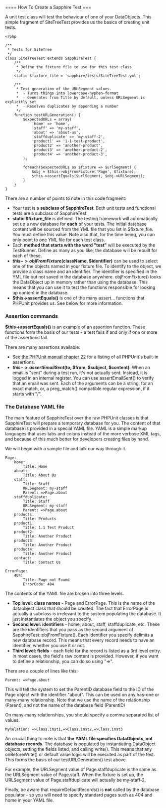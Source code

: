 ==== How To Create a Sapphire Test ===

A unit test class will test the behaviour of one of your DataObjects.  This simple fragment of SiteTreeTest provides us the basics of creating unit tests.

~~~ {php}
<?php

/**
 * Tests for SiteTree
 */
class SiteTreeTest extends SapphireTest {
	/**
	 * Define the fixture file to use for this test class
	 */
	static $fixture_file = 'sapphire/tests/SiteTreeTest.yml';

	/**
	 * Test generation of the URLSegment values.
	 *  - Turns things into lowercase-hyphen-format
	 *  - Generates from Title by default, unless URLSegment is explicitly set
	 *  - Resolves duplicates by appending a number
	 */
	function testURLGeneration() {
		$expectedURLs = array(
			'home' => 'home',
			'staff' => 'my-staff',
			'about' => 'about-us',
			'staffduplicate' => 'my-staff-2',
			'product1' => '1-1-test-product',
			'product2' => 'another-product',
			'product3' => 'another-product-2',
			'product4' => 'another-product-3',
		);
		
		foreach($expectedURLs as $fixture => $urlSegment) {
			$obj = $this->objFromFixture('Page', $fixture);
			$this->assertEquals($urlSegment, $obj->URLSegment);
		}
	}
}

~~~

There are a number of points to note in this code fragment:

*  Your test is a **subclass of SapphireTest**.  Both unit tests and functional tests are a subclass of SapphireTest.
*  **static $fixture_file** is defined.  The testing framework will automatically set up a new database for **each** of your tests.  The initial database content will be sourced from the YML file that you list in $fixture_file.  You must define this value.  Note also that, for the time being, you can only point to one YML file for each test class.
*  Each **method that starts with the word "test"** will be executed by the TestRunner.  Define as many as you like; the database will be rebuilt for each of these.
*  **$this->objFromFixture($className, $identifier)** can be used to select one of the objects named in your fixture file.  To identify to the object, we provide a class name and an identifier.  The identifier is specified in the YML file but not saved in the database anywhere.  objFromFixture() looks the DataObject up in memory rather than using the database.  This means that you can use it to test the functions responsible for looking up content in the database.
*  **$this->assertEquals()** is one of the many assert... functions that PHPUnit provides us.  See below for more information.


### Assertion commands
**$this->assertEquals()** is an example of an assertion function.  These functions form the basis of our tests - a test fails if and only if one or more of the assertions fail.  


There are many assertions available:

*  See [the PHPUnit manual chapter 22](http://www.phpunit.de/pocket_guide/3.2/en/api.html#api.assert.tables.assertions) for a listing of all PHPUnit's built-in assertions.
*  **$this->assertEmailSent($to, $from, $subject, $content)**:  When an email is "sent" during a test run, it's not actually sent.  Instead, it is logged in an internal register.  You can use assertEmailSent() to verify that an email was sent.  Each of the arguments can be a string, for an exact match, or, a preg_match() compatible regular expression, if it starts with "/".

### The Database YAML file

The main feature of SapphireTest over the raw PHPUnit classes is that SapphireTest will prepare a temporary database for you.  The content of that database is provided in a special YAML file.  YAML is a simple markup languages that uses tabs and colons instead of the more verbose XML tags, and because of this much better for developers creating files by hand.

We will begin with a sample file and talk our way through it.

~~~ {yaml}
Page:
    home:
        Title: Home
    about:
        Title: About Us
    staff:
        Title: Staff
        URLSegment: my-staff
        Parent: =>Page.about
    staffduplicate:
        Title: Staff
        URLSegment: my-staff
        Parent: =>Page.about
    products:
        Title: Products
    product1:
        Title: 1.1 Test Product
    product2:
        Title: Another Product
    product3:
        Title: Another Product
    product4:
        Title: Another Product
    contact:
        Title: Contact Us
        
ErrorPage:
    404:
        Title: Page not Found
        ErrorCode: 404
~~~

The contents of the YAML file are broken into three levels.

*  **Top level: class names** - Page and ErrorPage.  This is the name of the dataobject class that should be created.  The fact that ErrorPage is actually a subclass is irrelevant to the system populating the database.  It just instantiates the object you specify.
*  **Second level: identifiers** - home, about, staff, staffduplicate, etc.  These are the identifiers that you pass as the second argument of SapphireTest::objFromFixture().  Each identifier you specify delimits a new database record.  This means that every record needs to have an identifier, whether you use it or not.
*  **Third level: fields** - each field for the record is listed as a 3rd level entry.  In most cases, the field's raw content is provided.  However, if you want to define a relationship, you can do so using "=>".

There are a couple of lines like this:

~~~
Parent: =>Page.about
~~~

This will tell the system to set the ParentID database field to the ID of the Page object with the identifier "about".  This can be used on any has-one or many-many relationship.  Note that we use the name of the relationship (Parent), and not the name of the database field (ParentID)

On many-many relationships, you should specify a comma separated list of values.

~~~
MyRelation: =>Class.inst1,=>Class.inst2,=>Class.inst3
~~~

An crucial thing to note is that **the YAML file specifies DataObjects, not database records**.  The database is populated by instantiating DataObject objects, setting the fields listed, and calling write().  This means that any onBeforeWrite() or default value logic will be executed as part of the test.  This forms the basis of our testURLGeneration() test above.

For example, the URLSegment value of Page.staffduplicate is the same as the URLSegment value of Page.staff.  When the fixture is set up, the URLSegment value of Page.staffduplicate will actually be my-staff-2.

Finally, be aware that requireDefaultRecords() is **not** called by the database populator - so you will need to specify standard pages such as 404 and home in your YAML file.
